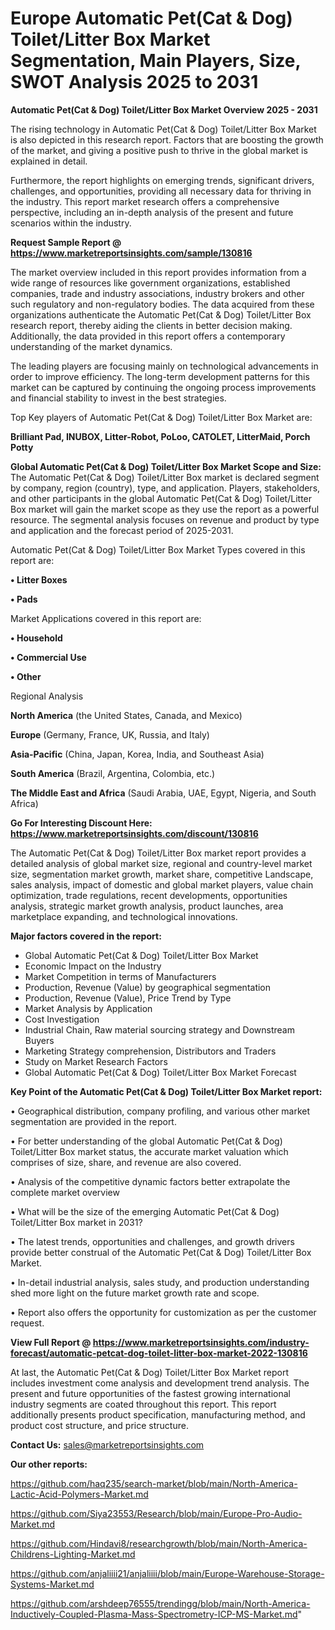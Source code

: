 # Europe Automatic Pet(Cat & Dog) Toilet/Litter Box Market Segmentation, Main Players, Size, SWOT Analysis 2025 to 2031

<Strong> Automatic Pet(Cat & Dog) Toilet/Litter Box Market Overview 2025 - 2031</strong>

The rising technology in Automatic Pet(Cat & Dog) Toilet/Litter Box Market is also depicted in this research report. Factors that are boosting the growth of the market, and giving a positive push to thrive in the global market is explained in detail.

Furthermore, the report highlights on emerging trends, significant drivers, challenges, and opportunities, providing all necessary data for thriving in the industry. This report market research offers a comprehensive perspective, including an in-depth analysis of the present and future scenarios within the industry.

<strong>Request Sample Report @ <a href=https://www.marketreportsinsights.com/sample/130816>https://www.marketreportsinsights.com/sample/130816</a></strong>

The market overview included in this report provides information from a wide range of resources like government organizations, established companies, trade and industry associations, industry brokers and other such regulatory and non-regulatory bodies. The data acquired from these organizations authenticate the Automatic Pet(Cat & Dog) Toilet/Litter Box research report, thereby aiding the clients in better decision making. Additionally, the data provided in this report offers a contemporary understanding of the market dynamics.

The leading players are focusing mainly on technological advancements in order to improve efficiency. The long-term development patterns for this market can be captured by continuing the ongoing process improvements and financial stability to invest in the best strategies.

Top Key players of Automatic Pet(Cat & Dog) Toilet/Litter Box Market are:

<strong>Brilliant Pad, INUBOX, Litter-Robot, PoLoo, CATOLET, LitterMaid, Porch Potty</strong>

<strong><b>Global Automatic Pet(Cat & Dog) Toilet/Litter Box Market Scope and Size:</b></strong>
The Automatic Pet(Cat & Dog) Toilet/Litter Box market is declared segment by company, region (country), type, and application. Players, stakeholders, and other participants in the global Automatic Pet(Cat & Dog) Toilet/Litter Box market will gain the market scope as they use the report as a powerful resource. The segmental analysis focuses on revenue and product by type and application and the forecast period of 2025-2031.

Automatic Pet(Cat & Dog) Toilet/Litter Box Market Types covered in this report are:

<strong>• Litter Boxes

• Pads</strong>

Market Applications covered in this report are:

<strong>• Household

• Commercial Use

• Other</strong> 

Regional Analysis

<strong>North America</strong> (the United States, Canada, and Mexico)

<strong>Europe</strong> (Germany, France, UK, Russia, and Italy)

<strong>Asia-Pacific</strong> (China, Japan, Korea, India, and Southeast Asia)

<strong>South America</strong> (Brazil, Argentina, Colombia, etc.)

<strong>The Middle East and Africa</strong> (Saudi Arabia, UAE, Egypt, Nigeria, and South Africa)

<strong>Go For Interesting Discount Here: <a href=https://www.marketreportsinsights.com/discount/130816>https://www.marketreportsinsights.com/discount/130816</a></strong>

The Automatic Pet(Cat & Dog) Toilet/Litter Box market report provides a detailed analysis of global market size, regional and country-level market size, segmentation market growth, market share, competitive Landscape, sales analysis, impact of domestic and global market players, value chain optimization, trade regulations, recent developments, opportunities analysis, strategic market growth analysis, product launches, area marketplace expanding, and technological innovations.

<strong><b>Major factors covered in the report:</b></strong>
<ul>
  <li>Global Automatic Pet(Cat & Dog) Toilet/Litter Box Market </li>
  <li>Economic Impact on the Industry</li>
  <li>Market Competition in terms of Manufacturers</li>
  <li>Production, Revenue (Value) by geographical segmentation</li>
  <li>Production, Revenue (Value), Price Trend by Type</li>
  <li>Market Analysis by Application</li>
  <li>Cost Investigation</li>
  <li>Industrial Chain, Raw material sourcing strategy and Downstream Buyers</li>
  <li>Marketing Strategy comprehension, Distributors and Traders</li>
  <li>Study on Market Research Factors</li>
  <li>Global Automatic Pet(Cat & Dog) Toilet/Litter Box Market Forecast</li>
</ul>

<strong><b>Key Point of the Automatic Pet(Cat & Dog) Toilet/Litter Box Market report:</b></strong>

• Geographical distribution, company profiling, and various other market segmentation are provided in the report.

• For better understanding of the global Automatic Pet(Cat & Dog) Toilet/Litter Box market status, the accurate market valuation which comprises of size, share, and revenue are also covered.

• Analysis of the competitive dynamic factors better extrapolate the complete market overview

• What will be the size of the emerging Automatic Pet(Cat & Dog) Toilet/Litter Box market in 2031?

• The latest trends, opportunities and challenges, and growth drivers provide better construal of the Automatic Pet(Cat & Dog) Toilet/Litter Box Market.

• In-detail industrial analysis, sales study, and production understanding shed more light on the future market growth rate and scope.

• Report also offers the opportunity for customization as per the customer request.

<strong><b>View Full Report @ <a href=https://www.marketreportsinsights.com/industry-forecast/automatic-petcat-dog-toilet-litter-box-market-2022-130816>https://www.marketreportsinsights.com/industry-forecast/automatic-petcat-dog-toilet-litter-box-market-2022-130816</a></b></strong>


At last, the Automatic Pet(Cat & Dog) Toilet/Litter Box Market report includes investment come analysis and development trend analysis. The present and future opportunities of the fastest growing international industry segments are coated throughout this report. This report additionally presents product specification, manufacturing method, and product cost structure, and price structure.

<strong>Contact Us:</strong>
sales@marketreportsinsights.com

<strong>Our other reports:</strong>

<a href=https://github.com/haq235/search-market/blob/main/North-America-Lactic-Acid-Polymers-Market.md>https://github.com/haq235/search-market/blob/main/North-America-Lactic-Acid-Polymers-Market.md</a>

<a href=https://github.com/Siya23553/Research/blob/main/Europe-Pro-Audio-Market.md>https://github.com/Siya23553/Research/blob/main/Europe-Pro-Audio-Market.md</a>

<a href=https://github.com/Hindavi8/researchgrowth/blob/main/North-America-Childrens-Lighting-Market.md>https://github.com/Hindavi8/researchgrowth/blob/main/North-America-Childrens-Lighting-Market.md</a>

<a href=https://github.com/anjaliiii21/anjaliiii/blob/main/Europe-Warehouse-Storage-Systems-Market.md>https://github.com/anjaliiii21/anjaliiii/blob/main/Europe-Warehouse-Storage-Systems-Market.md</a>

<a href=https://github.com/arshdeep76555/trendingg/blob/main/North-America-Inductively-Coupled-Plasma-Mass-Spectrometry-ICP-MS-Market.md>https://github.com/arshdeep76555/trendingg/blob/main/North-America-Inductively-Coupled-Plasma-Mass-Spectrometry-ICP-MS-Market.md</a>"
